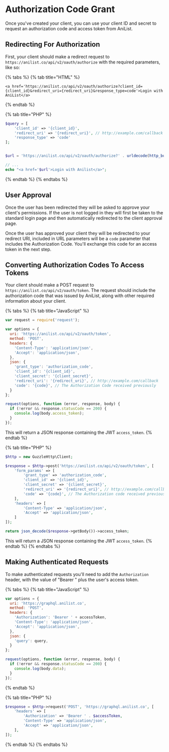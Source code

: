 # Authorization Code Grant

Once you've created your client, you can use your client ID and secret to request an authorization code and access token from AniList.

## Redirecting For Authorization

First, your client should make a redirect request to `https://anilist.co/api/v2/oauth/authorize` with the required parameters, like so:

{% tabs %}
{% tab title="HTML" %}
```markup
<a href='https://anilist.co/api/v2/oauth/authorize?client_id={client_id}&redirect_uri={redirect_uri}&response_type=code'>Login with AniList</a>
```
{% endtab %}

{% tab title="PHP" %}
```php
$query = [
    'client_id' => '{client_id}',
    'redirect_uri' => '{redirect_uri}', // http://example.com/callback
    'response_type' => 'code'    
];


$url = 'https://anilist.co/api/v2/oauth/authorize?' . urldecode(http_build_query($query));

// ...
echo "<a href='$url'>Login with Anilist</a>";
```
{% endtab %}
{% endtabs %}

## User Approval

Once the user has been redirected they will be asked to approve your client's permissions. If the user is not logged in they will first be taken to the standard login page and then automatically redirected to the client approval page.

Once the user has approved your client they will be redirected to your redirect URI, included in URL parameters will be a `code` parameter that includes the Authorization Code. You'll exchange this code for an access token in the next step.

## Converting Authorization Codes To Access Tokens

Your client should make a POST request to `https://anilist.co/api/v2/oauth/token`. The request should include the authorization code that was issued by AniList, along with other required information about your client.

{% tabs %}
{% tab title="JavaScript" %}
```javascript
var request = require('request');

var options = {
  uri: 'https://anilist.co/api/v2/oauth/token',
  method: 'POST',
  headers: {
    'Content-Type': 'application/json',
    'Accept': 'application/json',
  },
  json: {
    'grant_type': 'authorization_code',
    'client_id': '{client_id}',
    'client_secret': '{client_secret}',
    'redirect_uri': '{redirect_uri}', // http://example.com/callback
    'code': '{code}', // The Authorization Code received previously
  }
};

request(options, function (error, response, body) {
  if (!error && response.statusCode == 200) {
    console.log(body.access_token);
  }
});
```

This will return a JSON response containing the JWT `access_token`.
{% endtab %}

{% tab title="PHP" %}
```php
$http = new GuzzleHttp\Client;

$response = $http->post('https://anilist.co/api/v2/oauth/token', [
    'form_params' => [
        'grant_type' => 'authorization_code',
        'client_id' => '{client_id}',
        'client_secret' => '{client_secret}',
        'redirect_uri' => '{redirect_uri}', // http://example.com/callback
        'code' => '{code}', // The Authorization code received previously
    ],
    'headers' => [
        'Content-Type' => 'application/json',
        'Accept' => 'application/json',
    ]
]);

return json_decode($response->getBody())->access_token;
```

This will return a JSON response containing the JWT `access_token`.
{% endtab %}
{% endtabs %}

## Making Authenticated Requests

To make authenticated requests you'll need to add the `Authorization` header, with the value of "Bearer " plus the user's access token.

{% tabs %}
{% tab title="JavaScript" %}
```javascript
var options = {
  uri: 'https://graphql.anilist.co',
  method: 'POST',
  headers: {
    'Authorization': 'Bearer ' + accessToken,
    'Content-Type': 'application/json',
    'Accept': 'application/json',
  },
  json: {
    'query': query,
  }
};

request(options, function (error, response, body) {
  if (!error && response.statusCode == 200) {
    console.log(body.data);
  }
});
```
{% endtab %}

{% tab title="PHP" %}
```php
$response = $http->request('POST', 'https://graphql.anilist.co', [
    'headers' => [
        'Authorization' => 'Bearer ' . $accessToken,
        'Content-Type' => 'application/json',
        'Accept' => 'application/json',
    ],
]);
```
{% endtab %}
{% endtabs %}

